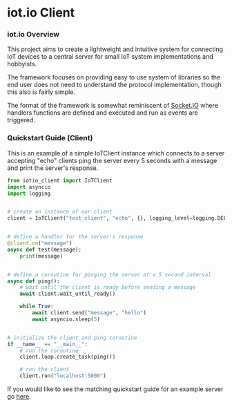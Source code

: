 # iot.io Client
### iot.io Overview
This project aims to create a lightweight and intuitive system for connecting
IoT devices to a central server for small IoT system implementations and hobbyists.

The framework focuses on providing easy to use system of libraries so the end user does
not need to understand the protocol implementation, though this also is fairly simple.

The format of the framework is somewhat reminiscent of [Socket.IO](https://socket.io/) 
where handlers functions are defined and executed and run as events are triggered.


### Quickstart Guide (Client)
This is an example of a simple IoTClient instance which connects to a server accepting
"echo" clients ping the server every 5 seconds with a message and print the server's response.

```python
from iotio_client import IoTClient
import asyncio
import logging


# create an instance of our client
client = IoTClient("test_client", "echo", {}, logging_level=logging.DEBUG)


# define a handler for the server's response
@client.on("message")
async def test(message):
    print(message)


# define a coroutine for pinging the server at a 5 second interval
async def ping():
    # wait until the client is ready before sending a message
    await client.wait_until_ready()

    while True:
        await client.send("message", "hello")
        await asyncio.sleep(5)


# initialize the client and ping coroutine
if __name__ == "__main__":
    # run the coroutine
    client.loop.create_task(ping())

    # run the client
    client.run("localhost:5000")
```

If you would like to see the matching quickstart guide for an example
server go [here](https://github.com/dylancrockett/iot.io).

